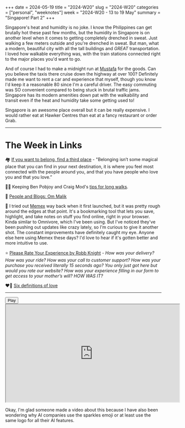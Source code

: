 +++
date = 2024-05-19
title = "2024-W20"
slug = "2024-W20"
categories = ["personal", "weeknotes"]
week = "2024-W20 - 13 to 19 May"
summary = "Singapore! Part 2"
+++

Singapore's heat and humidity is no joke. I know the Philippines can get brutally hot these past few months, but the humidity in Singapore is on another level when it comes to getting completely drenched in sweat. Just walking a few meters outside and you're drenched in sweat. But man, what a modern, beautiful city with all the tall buildings and *GREAT* transportation. I loved how walkable everything was, with the train stations connected right to the major places you'd want to go.

And of course I had to make a midnight run at [Mustafa](https://www.tripadvisor.com.ph/Attraction_Review-g294265-d2139541-Reviews-Mustafa_Centre-Singapore.html) for the goods. Can you believe the taxis there cruise down the highway at over 100? Definitely made me want to rent a car and experience that myself, though you know I'd keep it a reasonable 80 since I'm a careful driver. The easy commuting was SO convenient compared to being stuck in brutal traffic jams. Singapore has its modern amenities down pat with the walkability and transit even if the heat and humidity take some getting used to!

Singapore is an awesome place overall but it can be really expensive. I would rather eat at Hawker Centres than eat at a fancy restaurant or order Grab.

---

# The Week in Links

🏘️ [If you want to belong, find a third place](https://www.vox.com/the-highlight/24119312/how-to-find-a-third-place-cafe-bar-gym-loneliness-connection) - "Belonging isn’t some magical place that you can find in your next destination, it is where you feel most connected with the people around you, and that you have people who love you and that you love.”

🚶‍♂️ Keeping Ben Pobjoy and Craig Mod's [tips for long walks](https://craigmod.com/ridgeline/187/).

🔗 [People and Blogs: Om Malik](https://manuelmoreale.com/pb-om-malik)

🧠 I tried out [Memex](https://memex.garden/) way back when it first launched, but it was pretty rough around the edges at that point. It's a bookmarking tool that lets you save, highlight, and take notes on stuff you find online, right in your browser. Kinda similar to Omnivore, which I've been using. But I've noticed they've been pushing out updates like crazy lately, so I'm curious to give it another shot. The constant improvements have definitely caught my eye. Anyone else here using Memex these days? I'd love to hear if it's gotten better and more intuitive to use.

⭐ [Please Rate Your Experience by Robb Knight](https://rknight.me/blog/please-rate-your-experience/) - *How was your delivery? How was your ride? How was your call to customer support? How was your purchase you received literally 15 seconds ago? You only just got here but would you rate our website? How was your experience filling in our form to get access to your mother’s will? HOW WAS IT?*

❤️‍🔥 [Six definitions of love](https://stephango.com/love)

---

<lite-youtube videoid="g-pG79LOtMw" style="background-image: url(&quot;https://i.ytimg.com/vi/g-pG79LOtMw/hqdefault.jpg&quot;);" class="lyt-activated"><button type="button" class="lty-playbtn"><span class="lyt-visually-hidden">Play</span></button><iframe width="560" height="315" title="Play" allow="accelerometer; autoplay; encrypted-media; gyroscope; picture-in-picture" allowfullscreen="" src="https://www.youtube-nocookie.com/embed/g-pG79LOtMw?autoplay"></iframe></lite-youtube>

Okay, I'm glad someone made a video about this because I have also been wondering why AI companies use the sparkles emoji or at least use the same logo for all their AI features.
